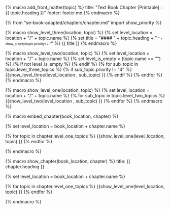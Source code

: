 {% macro add_front_matter(topic) %}
title: "Text Book Chapter [Printable] : {{ topic.heading }}"
footer: footer.md
{% endmacro %}

{% from "se-book-adapted/chapters/chapter.md" import show_priority %}

{% macro show_level_three(location, topic) %}
{% set level_location =  location + "/" + topic.name %}
{% set title =  "#### " + topic.heading + " <small><small>" + show_priority(topic.priority) + "</small></small>" %}
{{ title }}
<include src="{{ level_location }}/text.md#body" />
{% endmacro %}


{% macro show_level_two(location, topic) %}
{% set level_location =  location + "/" + topic.name %}
{% set level_is_empty =  (topic.name == "") %}
{% if not level_is_empty %}
  <include src="{{ level_location }}/text.md#title"/>
{% endif %}
  {% for sub_topic in topic.level_three_topics %}
    {% if sub_topic.priority != "4" %}
      {{show_level_three(level_location , sub_topic) }}
    {% endif %}
  {% endfor %}
{% endmacro %}


{% macro show_level_one(location, topic) %}
{% set level_location =  location + "/" + topic.name %}
<include src="{{ level_location }}/text.md#title" />
  {% for sub_topic in topic.level_two_topics %}
    {{show_level_two(level_location , sub_topic) }}
  {% endfor %}
{% endmacro %}


{% macro embed_chapter(book_location, chapter) %}

{% set level_location =  book_location + chapter.name %}

<div id="title">
  <include src="{{ level_location }}/text.md#title" />
</div>

{% for topic in chapter.level_one_topics %}
  {{show_level_one(level_location, topic) }}
{% endfor %}

{% endmacro %}


{% macro show_chapter(book_location, chapter) %}
<frontmatter>
title: {{ chapter.heading }}
</frontmatter>

{% set level_location =  book_location + chapter.name %}
<link rel="stylesheet" href="{{baseUrl}}/book/css/textbook.css">

<div class="website-content">

<div id="title">
  <include src="{{ level_location }}/text.md#title" />
</div>

<include src="../print.md#printable-version-description" />

{% for topic in chapter.level_one_topics %}
  {{show_level_one(level_location, topic) }}
{% endfor %}

</div>
{% endmacro %}